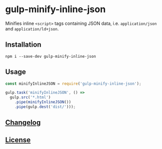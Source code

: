 # gulp-minify-inline-json

Minifies inline `<script>` tags containing JSON data, i.e. `application/json` and `application/ld+json`.

## Installation

```shell
npm i --save-dev gulp-minify-inline-json
```

## Usage

```javascript
const minifyInlineJSON = require('gulp-minify-inline-json');

gulp.task('minifyInlineJSON', () =>
  gulp.src('*.html')
    .pipe(minifyInlineJSON())
    .pipe(gulp.dest('dist/')));
```

## [Changelog](CHANGELOG.md)

## [License](LICENSE)

